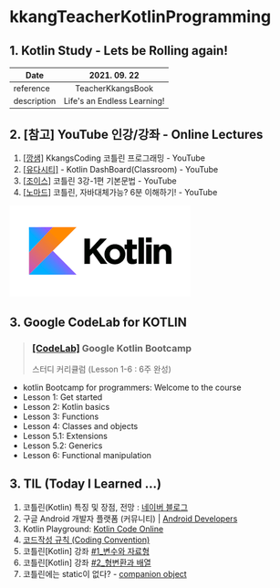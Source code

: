 # kkangTeacherKotlinProgramming
## 1. Kotlin Study - Lets be Rolling again!

| Date | 2021. 09. 22 |
|------|:------------:|
| reference | TeacherKkangsBook
| description | Life's an Endless Learning!


## 2. [참고] YouTube 인강/강좌 - Online Lectures
1. [[깡샘]](https://bit.ly/3xhuTne) KkangsCoding 코틀린 프로그래밍 - YouTube
2. [[유다시티]](https://bit.ly/3wxEaHs) - Kotlin DashBoard(Classroom) - YouTube
3. [[조이스]](https://bit.ly/3fmmLLV) 코틀린 3강-1편 기본문법 - YouTube
4. [[노마드]](https://bit.ly/2T307An) 코틀린, 자바대체가능? 6분 이해하기! - YouTube



![img_1.png](logoKotlin.png)



## 3. Google CodeLab for KOTLIN
> ### [[CodeLab]](https://bit.ly/3xpkNSh) Google Kotlin Bootcamp
> 스터디 커리큘럼 (Lesson 1-6 : 6주 완성)



  - kotlin Bootcamp for programmers: Welcome to the course
  - Lesson 1: Get started
  - Lesson 2: Kotlin basics
  - Lesson 3: Functions
  - Lesson 4: Classes and objects
  - Lesson 5.1: Extensions
  - Lesson 5.2: Generics
  - Lesson 6: Functional manipulation


## 3. TIL (Today I Learned ...)
1. 코틀린(Kotlin) 특징 및 장점, 전망 : [네이버 블로그](https://bit.ly/3ADXl5w)
2. 구글 Android 개발자 플랫폼 (커뮤니티) | [Android Developers](https://bit.ly/36zCFhz)
3. Kotlin Playground: [Kotlin Code Online](https://bit.ly/2SXdbY8)
4. [코드작성 규칙 (Coding Convention)](https://bit.ly/3CBD9Bu)
5. 코틀린[Kotlin] 강좌 [#1_변수와 자료형](https://bit.ly/36iTcWX)
6. 코틀린[Kotlin] 강좌 [#2_형변환과 배열](https://bit.ly/3xtii12)
7. 코틀린에는 static이 없다? - [companion object](https://bit.ly/3jjG7Tp)

